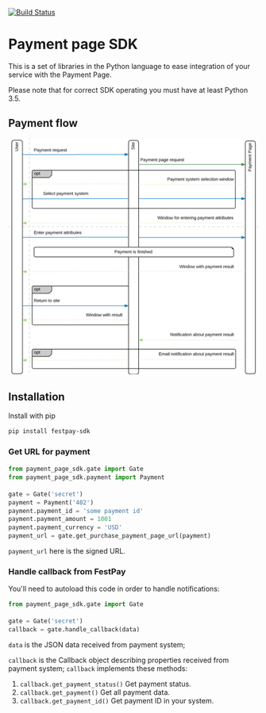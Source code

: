 [![Build Status](https://travis-ci.com/festpay/paymentpage-sdk-python.svg?branch=main)](https://travis-ci.com/festpay/paymentpage-sdk-python)

# Payment page SDK

This is a set of libraries in the Python language to ease integration of your service
with the Payment Page.

Please note that for correct SDK operating you must have at least Python 3.5.  

## Payment flow

![Payment flow](flow.png)

## Installation

Install with pip
```bash
pip install festpay-sdk
```

### Get URL for payment

```python
from payment_page_sdk.gate import Gate
from payment_page_sdk.payment import Payment

gate = Gate('secret')
payment = Payment('402')
payment.payment_id = 'some payment id'
payment.payment_amount = 1001
payment.payment_currency = 'USD'
payment_url = gate.get_purchase_payment_page_url(payment)
``` 

`payment_url` here is the signed URL.

### Handle callback from FestPay

You'll need to autoload this code in order to handle notifications:

```python
from payment_page_sdk.gate import Gate

gate = Gate('secret')
callback = gate.handle_callback(data)
```

`data` is the JSON data received from payment system;

`callback` is the Callback object describing properties received from payment system;
`callback` implements these methods: 
1. `callback.get_payment_status()`
    Get payment status.
2. `callback.get_payment()`
    Get all payment data.
3. `callback.get_payment_id()`
    Get payment ID in your system.
